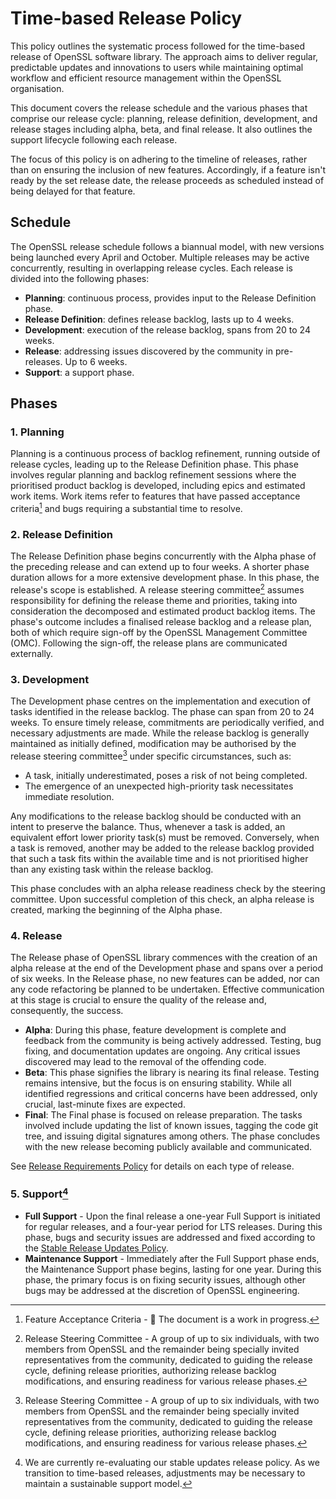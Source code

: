 # Time-based Release Policy
This policy outlines the systematic process followed for the time-based release
of OpenSSL software library. The approach aims to deliver regular, predictable
updates and innovations to users while maintaining optimal workflow and
efficient resource management within the OpenSSL organisation.

This document covers the release schedule and the various phases that comprise
our release cycle: planning, release definition, development, and release stages
including alpha, beta, and final release. It also outlines the support lifecycle
following each release.

The focus of this policy is on adhering to the timeline of releases, rather than
on ensuring the inclusion of new features. Accordingly, if a feature isn't ready
by the set release date, the release proceeds as scheduled instead of being
delayed for that feature.

## Schedule
The OpenSSL release schedule follows a biannual model, with new versions being
launched every April and October. Multiple releases may be active concurrently,
resulting in overlapping release cycles. Each release is divided into the
following phases:
* **Planning**:
  continuous process, provides input to the Release Definition phase.
* **Release Definition**:
  defines release backlog, lasts up to 4 weeks.
* **Development**:
  execution of the release backlog, spans from 20 to 24 weeks.
* **Release**:
  addressing issues discovered by the community in pre-releases. Up to 6 weeks.
* **Support**:
  a support phase.

## Phases
### 1. Planning
Planning is a continuous process of backlog refinement, running outside of
release cycles, leading up to the Release Definition phase. This phase involves
regular planning and backlog refinement sessions where the prioritised product
backlog is developed, including epics and estimated work items. Work items refer
to features that have passed acceptance criteria[^1] and bugs requiring a
substantial time to resolve.

### 2. Release Definition
The Release Definition phase begins concurrently with the Alpha phase of the
preceding release and can extend up to four weeks. A shorter phase duration
allows for a more extensive development phase. In this phase, the release's
scope is established. A release steering committee[^2] assumes responsibility for
defining the release theme and priorities, taking into consideration the
decomposed and estimated product backlog items. The phase's outcome includes a
finalised release backlog and a release plan, both of which require sign-off by
the OpenSSL Management Committee (OMC). Following the sign-off, the release
plans are communicated externally.

### 3. Development
The Development phase centres on the implementation and execution of tasks
identified in the release backlog. The phase can span from 20 to 24 weeks. To
ensure timely release, commitments are periodically verified, and necessary
adjustments are made. While the release backlog is generally maintained as
initially defined, modification may be authorised by the release steering
committee[^2] under specific circumstances, such as:
* A task, initially underestimated, poses a risk of not being completed.
* The emergence of an unexpected high-priority task necessitates immediate
  resolution.

Any modifications to the release backlog should be conducted with an intent to
preserve the balance. Thus, whenever a task is added, an equivalent effort lower
priority task(s) must be removed. Conversely, when a task is removed, another
may be added to the release backlog provided that such a task fits within the
available time and is not prioritised higher than any existing task within the
release backlog.

This phase concludes with an alpha release readiness check by the steering
committee. Upon successful completion of this check, an alpha release is
created, marking the beginning of the Alpha phase.

### 4. Release
The Release phase of OpenSSL library commences with the creation of an alpha
release at the end of the Development phase and spans over a period of six
weeks. In the Release phase, no new features can be added, nor can any code
refactoring be planned to be undertaken. Effective communication at this stage
is crucial to ensure the quality of the release and, consequently, the success.

  * **Alpha**:
  During this phase, feature development is complete and feedback from the
  community is being actively addressed. Testing, bug fixing, and documentation
  updates are ongoing. Any critical issues discovered may lead to the removal of
  the offending code.
  * **Beta**:
  This phase signifies the library is nearing its final release. Testing remains
  intensive, but the focus is on ensuring stability. While all identified
  regressions and critical concerns have been addressed, only crucial,
  last-minute fixes are expected.
  * **Final**:
  The Final phase is focused on release preparation. The tasks involved include
  updating the list of known issues, tagging the code git tree, and issuing
  digital signatures among others. The phase concludes with the new release
  becoming publicly available and communicated.

See [Release Requirements Policy] for details on each type of release.

### 5. Support[^3]
  * **Full Support** - Upon the final release a one-year Full Support is
    initiated for regular releases, and a four-year period for LTS releases.
    During this phase, bugs and security issues are addressed and fixed
    according to the [Stable Release Updates Policy].
  * **Maintenance Support** - Immediately after the Full Support phase ends, the
    Maintenance Support phase begins, lasting for one year. During this phase,
    the primary focus is on fixing security issues, although other bugs may be
    addressed at the discretion of OpenSSL engineering.

[Stable Release Updates Policy]: https://www.openssl.org/policies/technical/stable-release-updates.html
[Release Requirements Policy]: https://www.openssl.org/policies/technical/release-requirements.html

[^1]: Feature Acceptance Criteria - 🚧 The document is a work in progress.
[^2]: Release Steering Committee - A group of up to six individuals, with two
    members from OpenSSL and the remainder being specially invited
    representatives from the community, dedicated to guiding the release cycle,
    defining release priorities, authorizing release backlog modifications, and
    ensuring readiness for various release phases.
[^3]: We are currently re-evaluating our stable updates release policy. As we
    transition to time-based releases, adjustments may be necessary to maintain
    a sustainable support model.